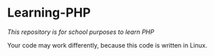 # Learning-PHP

_This repository is for school purposes to learn PHP_

Your code may work differently, because this code is written in Linux.
